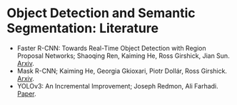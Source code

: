 # Object Detection and Semantic Segmentation: Literature

- Faster R-CNN: Towards Real-Time Object Detection with Region Proposal Networks; Shaoqing Ren, Kaiming He, Ross Girshick, Jian Sun. [Arxiv](https://arxiv.org/abs/1506.01497).
- Mask R-CNN; Kaiming He, Georgia Gkioxari, Piotr Dollár, Ross Girshick. [Arxiv](https://arxiv.org/abs/1703.06870).
- YOLOv3: An Incremental Improvement; Joseph Redmon, Ali Farhadi. [Paper](https://pjreddie.com/media/files/papers/YOLOv3.pdf).